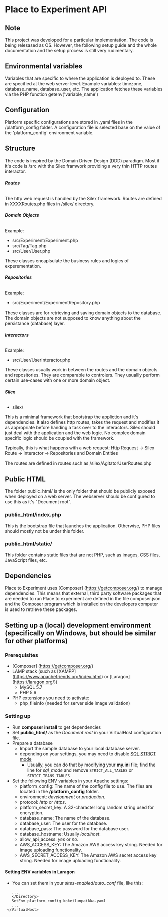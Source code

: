 Place to Experiment API
========
## Note
This project was developed for a particular implementation. The code is being relesased as OS. However, the following setup guide and the whole documentation and the setup process is still very rudimentary.

## Environmental variables

Variables that are specific to where the application is deployed to. These are specified at the web server level. Example variables: timezone, database_name, database_user, etc. The application fetches these variables via the PHP function getenv('variable_name')

## Configuration

Platform specific configurations are stored in .yaml files in the /platform_config folder. A configuration file is selected base on the value of the 'platform_config' environment variable.

## Structure

The code is inspired by the Domain Driven Design (DDD) paradigm. Most if it's code is /src with the Silex framwork providing a very thin HTTP routes interactor.

###### **Routes**

The http web request is handled by the Silex framework. Routes are defined in XXXXRoutes.php files in /silex/ directory.

###### **Domain Objects**
Example:
- src/Experiment/Experiment.php
- src/Tag/Tag.php
- src/User/User.php

These classes encaplsulate the business rules and logics of experementation.

###### **Repositories**
Example:
- src/Experiment/ExperimentRepository.php

These classes are for retrieving and saving domain objects to the database. The domain objects are not supposed to know anything about the persistance (database) layer.

###### **Interactors**
Example:
- src/User/UserInteractor.php

These classes usually work in between the routes and the domain objects and repositories. They are comparable to controlers. They usuallly perform certain use-cases with one or more domain object.

###### **Silex**
- silex/

This is a minimal framework that bootstrap the appliction and it's dependencies. It also defines http routes, takes the request and modifies it as appropriate before handing a task over to the interactors. Silex should just deal with the application and the web logic. No complex domain specific logic should be coupled with the framework.

Typically, this is what happens with a web request:
Http Request -> Silex Route -> Interactor -> Repositories and Domain Entities

The routes are defined in routes such as /silex/AgitatorUserRoutes.php

## Public HTML
The folder public_html/ is the only folder that should be publicly exposed when deployed on a web server. The webserver should be configured to use this as it's "Document root".

### public_html/index.php
This is the bootstrap file that launches the application. Otherwise, PHP files should mostly not be under this folder.

### public_html/static/
This folder contains static files that are not PHP, such as images, CSS files, JavaScript files, etc.

## Dependencies
Place to Experiment uses [Composer] (https://getcomposer.org/) to manage dependencies. This means that external, third party software packages that are needed to run Place to experiment are defined in the file composer.json and the Composer program which is installed on the developers computer is used to retrieve these packages.

## Setting up a (local) development environment (specifically on Windows, but should be similar for other platforms)

### Prerequisites

* [Composer] (https://getcomposer.org/)
* LAMP stack (such as [XAMPP] (https://www.apachefriends.org/index.html) or [Laragon] (https://laragon.org/))
  * MySQL 5.7
  * PHP 5.6
* PHP extensions you need to activate:
  * php_fileinfo (needed for server side image validation)

### Setting up
* Run **composer install** to get dependencies
* Set **public_html/** as the *Document root* in your VirtualHost configuration file.
* Prepare a database
  * Import the sample database to your local database server.
  * depending on your settings, you may need to disable [SQL STRICT mode](https://dev.mysql.com/doc/refman/5.7/en/sql-mode.html#sql-mode-strict)
    * Usually, you can do that by modifying your **my.ini** file; find the line for *sql_mode* and remove `STRICT_ALL_TABLES` or `STRICT_TRANS_TABLES`
* Set the following ENV variables in your Apache settings:
  * platform_config: The name of the config file to use. The files are located in the **/platform_config** folder.
  * environment: *development* or *production*.
  * protocol: *http* or *https*.
  * platform_secret_key: A 32-character long random string used for encryption.
  * database_name: The name of the database.
  * database_user: The user for the database.
  * database_pass: The password for the database user.
  * database_hostname: Usually *localhost*.
  * allow_api_access: *yes* or *no*.
  * AWS_ACCESS_KEY: The Amazon AWS access key string. Needed for image uploading functionality.
  * AWS_SECRET_ACCESS_KEY: The Amazon AWS secret access key string. Needed for image uploading functionality.

#### Setting ENV variables in Laragon
  * You can set them in your *sites-enabled/auto.<name>.conf* file, like this:
~~~~
   ...
   </Directory>
   SetEnv platform_config kokeilunpaikka.yaml
   ...
 </VirtualHost>
~~~~
